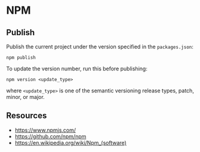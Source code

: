 # NPM

## Publish

Publish the current project under the version specified in the `packages.json`:

    npm publish

To update the version number, run this before publishing:

    npm version <update_type>

where `<update_type>` is one of the semantic versioning release types, patch, minor, or major.

## Resources

- <https://www.npmjs.com/>
- <https://github.com/npm/npm>
- <https://en.wikipedia.org/wiki/Npm_(software)>